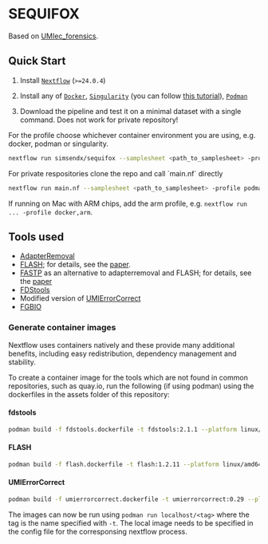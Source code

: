 # SEQUIFOX

Based on [UMIec_forensics](https://github.com/sfilges/UMIec_forensics/tree/main).

## Quick Start

1. Install [`Nextflow`](https://www.nextflow.io/docs/latest/getstarted.html#installation) (`>=24.0.4`)

2. Install any of [`Docker`](https://docs.docker.com/engine/installation/), [`Singularity`](https://www.sylabs.io/guides/3.0/user-guide/) (you can follow [this tutorial](https://singularity-tutorial.github.io/01-installation/)), [`Podman`](https://podman.io/)

3. Download the pipeline and test it on a minimal dataset with a single command. Does not work for private repository!

For the profile choose whichever container environment you are using, e.g. docker, podman or singularity.

```bash
nextflow run simsendx/sequifox --samplesheet <path_to_samplesheet> -profile podman
```

For private respositories clone the repo and call ´main.nf´ directly

```bash
nextflow run main.nf --samplesheet <path_to_samplesheet> -profile podman
```

If running on Mac with ARM chips, add the arm profile, e.g. `nextflow run ... -profile docker,arm`.

## Tools used

- [AdapterRemoval](https://github.com/MikkelSchubert/adapterremoval)
- [FLASH](https://github.com/Jerrythafast/FLASH-lowercase-overhang?tab=readme-ov-file); for details, see the [paper](https://academic.oup.com/bioinformatics/article/27/21/2957/217265?login=false).
- [FASTP](https://github.com/OpenGene/fastp) as an alternative to adapterremoval and FLASH; for details, see the [paper](https://academic.oup.com/bioinformatics/article/34/17/i884/5093234?login=false)
- [FDStools](https://www.fdstools.nl/tools.html)
- Modified version of [UMIErrorCorrect](https://github.com/stahlberggroup/umierrorcorrect/)
- [FGBIO](https://github.com/fulcrumgenomics/fgbio/blob/main/docs/best-practice-consensus-pipeline.md)

### Generate container images

Nextflow uses containers natively and these provide many additional
benefits, including easy redistribution, dependency management and
stability.

To create a container image for the tools which are not found in common
repositories, such as quay.io, run the following (if using podman) 
using the dockerfiles in the assets folder of this repository:

#### fdstools
```bash
podman build -f fdstools.dockerfile -t fdstools:2.1.1 --platform linux/amd64
```

#### FLASH
```bash
podman build -f flash.dockerfile -t flash:1.2.11 --platform linux/amd64
```

#### UMIErrorCorrect
```bash
podman build -f umierrorcorrect.dockerfile -t umierrorcorrect:0.29 --platform linux/amd64
```

The images can now be run using `podman run localhost/<tag>` where
the tag is the name specified with `-t`. The local image needs to be 
specified in the config file for the corresponsing nextflow process.
